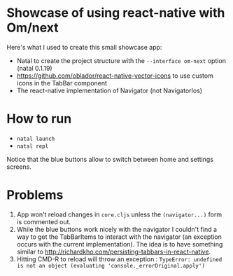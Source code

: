 # Showcase of using react-native with Om/next

Here's what I used to create this small showcase app:

- Natal to create the project structure with the `--interface om-next` option (natal 0.1.19)
- https://github.com/oblador/react-native-vector-icons to use custom icons in the TabBar component
- The react-native implementation of Navigator (not NavigatorIos)

# How to run
- `natal launch`
- `natal repl`

Notice that the blue buttons allow to switch between home and settings screens.

# Problems

1. App won't reload changes in `core.cljs` unless the `(navigator...)` form is commented out.
2. While the blue buttons work nicely with the navigator I couldn't find a way to get the TabBarItems
to interact with the navigator (an exception occurs with the current implementation). The idea is to
have something similar to http://richardkho.com/persisting-tabbars-in-react-native.
3. Hitting CMD-R to reload will throw an exception : `TypeError: undefined is not an object (evaluating 'console._errorOriginal.apply')`


